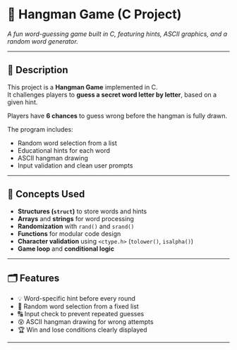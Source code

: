 # 🎯 Hangman Game (C Project)

*A fun word-guessing game built in C, featuring hints, ASCII graphics, and a random word generator.*

---

## 📘 Description
This project is a **Hangman Game** implemented in C.  
It challenges players to **guess a secret word letter by letter**, based on a given hint.  

Players have **6 chances** to guess wrong before the hangman is fully drawn.  

The program includes:
- Random word selection from a list  
- Educational hints for each word  
- ASCII hangman drawing  
- Input validation and clean user prompts  

---

## 🧠 Concepts Used
- **Structures (`struct`)** to store words and hints  
- **Arrays** and **strings** for word processing  
- **Randomization** with `rand()` and `srand()`  
- **Functions** for modular code design  
- **Character validation** using `<ctype.h>` (`tolower()`, `isalpha()`)  
- **Game loop** and **conditional logic**

---

## 🗂️ Features
- 💡 Word-specific hint before every round  
- 🎲 Random word selection from a fixed list  
- 🔠 Input check to prevent repeated guesses  
- 😵 ASCII hangman drawing for wrong attempts  
- 🏆 Win and lose conditions clearly displayed  

---

